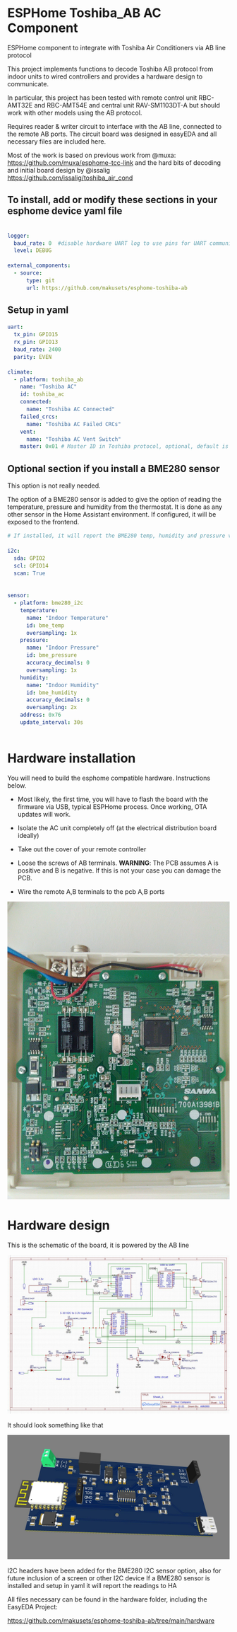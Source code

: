 # ESPHome Toshiba_AB AC Component

ESPHome component to integrate with Toshiba Air Conditioners via AB line protocol


This project implements functions to decode Toshiba AB protocol from indoor units to wired controllers and provides a hardware design to communicate.

In particular, this project has been tested with remote control unit RBC-AMT32E and RBC-AMT54E and central unit RAV-SM1103DT-A but should work with other models using the AB protocol.


Requires reader & writer circuit to interface with the AB line, connected to the remote AB ports. 
The circuit board was designed in easyEDA and all necessary files are included here.

Most of the work is based on previous work from @muxa: https://github.com/muxa/esphome-tcc-link
and the hard bits of decoding and initial board design by @issalig https://github.com/issalig/toshiba_air_cond


## To install, add or modify these sections in your esphome device yaml file

```yaml

logger:
  baud_rate: 0  #disable hardware UART log to use pins for UART communication with the AC unit 
  level: DEBUG

external_components:
  - source:
      type: git
      url: https://github.com/makusets/esphome-toshiba-ab

```

## Setup in yaml

```yaml
uart:
  tx_pin: GPIO15
  rx_pin: GPIO13
  baud_rate: 2400
  parity: EVEN

climate:
  - platform: toshiba_ab
    name: "Toshiba AC"
    id: toshiba_ac
    connected:
      name: "Toshiba AC Connected"
    failed_crcs:
      name: "Toshiba AC Failed CRCs"
    vent:
      name: "Toshiba AC Vent Switch"
    master: 0x01 # Master ID in Toshiba protocol, optional, default is 0x00, for some units needs to be set to 0x01 
```

## Optional section if you install a BME280 sensor

This option is not really needed.

The option of a BME280 sensor is added to give the option of reading the temperature, pressure and humidity from the thermostat. It is done as any other sensor in the Home Assistant environment. If configured, it will be exposed to the frontend.

```yaml
# If installed, it will report the BME280 temp, humidity and pressure values

i2c:
  sda: GPIO2
  scl: GPIO14
  scan: True


sensor:
  - platform: bme280_i2c
    temperature:
      name: "Indoor Temperature"
      id: bme_temp
      oversampling: 1x
    pressure:
      name: "Indoor Pressure"
      id: bme_pressure
      accuracy_decimals: 0
      oversampling: 1x
    humidity:
      name: "Indoor Humidity"
      id: bme_humidity
      accuracy_decimals: 0
      oversampling: 2x
    address: 0x76
    update_interval: 30s
    
```

# Hardware installation

You will need to build the esphome compatible hardware. Instructions below.

- Most likely, the first time, you will have to flash the board with the firmware via USB, typical ESPHome process. Once working, OTA updates will work.

- Isolate the AC unit completely off (at the electrical distribution board ideally)
- Take out the cover of your remote controller
- Loose the screws of AB terminals. **WARNING**: The PCB assumes A is positive and B is negative. If this is not your case you can damage the PCB.
- Wire the remote A,B terminals to the pcb A,B ports

![image](https://github.com/issalig/toshiba_air_cond/blob/master/pcb/remote_back_pcb.jpg)

# Hardware design

This is the schematic of the board, it is powered by the AB line

![image](hardware/Schematic.JPG)


It should look something like that

![image](hardware/board.JPG)


I2C headers have been added for the BME280 I2C sensor option, also for future inclusion of a screen or other I2C device
If a BME280 sensor is installed and setup in yaml it will report the readings to HA

All files necessary can be found in the hardware folder, including the EasyEDA Project:

https://github.com/makusets/esphome-toshiba-ab/tree/main/hardware
